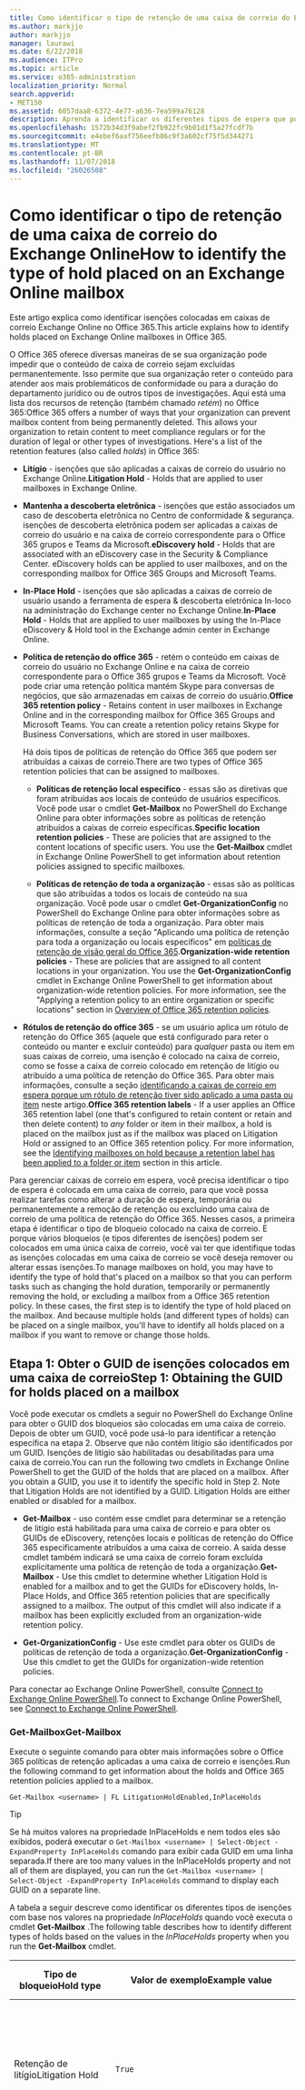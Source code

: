 ```yaml
---
title: Como identificar o tipo de retenção de uma caixa de correio do Exchange Online
ms.author: markjjo
author: markjjo
manager: laurawi
ms.date: 6/22/2018
ms.audience: ITPro
ms.topic: article
ms.service: o365-administration
localization_priority: Normal
search.appverid:
- MET150
ms.assetid: 6057daa8-6372-4e77-a636-7ea599a76128
description: Aprenda a identificar os diferentes tipos de espera que pode ser colocado em uma caixa de correio do Office 365. Esses tipos de isenções incluem litígio, isenções de descoberta eletrônica e políticas de retenção do Office 365. Você também pode determinar se um usuário uma política de retenção de toda a organização foram excluído
ms.openlocfilehash: 1572b34d3f9abef2fb922fc9b01d1f5a27fcdf7b
ms.sourcegitcommit: e4ebef6aaf756eefb86c9f3a602cf75f5d344271
ms.translationtype: MT
ms.contentlocale: pt-BR
ms.lasthandoff: 11/07/2018
ms.locfileid: "26026508"
---
```

# <a name="how-to-identify-the-type-of-hold-placed-on-an-exchange-online-mailbox"></a><span data-ttu-id="6c141-105">Como identificar o tipo de retenção de uma caixa de correio do Exchange Online</span><span class="sxs-lookup"><span data-stu-id="6c141-105">How to identify the type of hold placed on an Exchange Online mailbox</span></span>

<span data-ttu-id="6c141-106">Este artigo explica como identificar isenções colocadas em caixas de correio Exchange Online no Office 365.</span><span class="sxs-lookup"><span data-stu-id="6c141-106">This article explains how to identify holds placed on Exchange Online mailboxes in Office 365.</span></span>

<span data-ttu-id="6c141-p102">O Office 365 oferece diversas maneiras de se sua organização pode impedir que o conteúdo de caixa de correio sejam excluídas permanentemente. Isso permite que sua organização reter o conteúdo para atender aos mais problemáticos de conformidade ou para a duração do departamento jurídico ou de outros tipos de investigações. Aqui está uma lista dos recursos de retenção (também chamado *retém*) no Office 365:</span><span class="sxs-lookup"><span data-stu-id="6c141-p102">Office 365 offers a number of ways that your organization can prevent mailbox content from being permanently deleted. This allows your organization to retain content to meet compliance regulars or for the duration of legal or other types of investigations. Here's a list of the retention features (also called *holds*) in Office 365:</span></span>

- <span data-ttu-id="6c141-110">**Litígio** - isenções que são aplicadas a caixas de correio do usuário no Exchange Online.</span><span class="sxs-lookup"><span data-stu-id="6c141-110">**Litigation Hold** - Holds that are applied to user mailboxes in Exchange Online.</span></span>

- <span data-ttu-id="6c141-p103">**Mantenha a descoberta eletrônica** - isenções que estão associados um caso de descoberta eletrônica no Centro de conformidade & segurança. isenções de descoberta eletrônica podem ser aplicadas a caixas de correio do usuário e na caixa de correio correspondente para o Office 365 grupos e Teams da Microsoft.</span><span class="sxs-lookup"><span data-stu-id="6c141-p103">**eDiscovery hold** - Holds that are associated with an eDiscovery case in the Security & Compliance Center. eDiscovery holds can be applied to user mailboxes, and on the corresponding mailbox for Office 365 Groups and Microsoft Teams.</span></span>

- <span data-ttu-id="6c141-113">**In-Place Hold** - isenções que são aplicadas a caixas de correio de usuário usando a ferramenta de espera & descoberta eletrônica In-loco na administração do Exchange center no Exchange Online.</span><span class="sxs-lookup"><span data-stu-id="6c141-113">**In-Place Hold** - Holds that are applied to user mailboxes by using the In-Place eDiscovery & Hold tool in the Exchange admin center in Exchange Online.</span></span>

- <span data-ttu-id="6c141-p104">**Política de retenção do office 365** - retém o conteúdo em caixas de correio do usuário no Exchange Online e na caixa de correio correspondente para o Office 365 grupos e Teams da Microsoft. Você pode criar uma retenção política mantém Skype para conversas de negócios, que são armazenadas em caixas de correio do usuário.</span><span class="sxs-lookup"><span data-stu-id="6c141-p104">**Office 365 retention policy** - Retains content in user mailboxes in Exchange Online and in the corresponding mailbox for Office 365 Groups and Microsoft Teams. You can create a retention policy retains Skype for Business Conversations, which are stored in user mailboxes.</span></span>

  <span data-ttu-id="6c141-116">Há dois tipos de políticas de retenção do Office 365 que podem ser atribuídas a caixas de correio.</span><span class="sxs-lookup"><span data-stu-id="6c141-116">There are two types of Office 365 retention policies that can be assigned to mailboxes.</span></span>

    - <span data-ttu-id="6c141-p105">**Políticas de retenção local específico** - essas são as diretivas que foram atribuídas aos locais de conteúdo de usuários específicos. Você pode usar o cmdlet **Get-Mailbox** no PowerShell do Exchange Online para obter informações sobre as políticas de retenção atribuídos a caixas de correio específicas.</span><span class="sxs-lookup"><span data-stu-id="6c141-p105">**Specific location retention policies** - These are policies that are assigned to the content locations of specific users. You use the **Get-Mailbox** cmdlet in Exchange Online PowerShell to get information about retention policies assigned to specific mailboxes.</span></span>

    - <span data-ttu-id="6c141-p106">**Políticas de retenção de toda a organização** - essas são as políticas que são atribuídas a todos os locais de conteúdo na sua organização. Você pode usar o cmdlet **Get-OrganizationConfig** no PowerShell do Exchange Online para obter informações sobre as políticas de retenção de toda a organização. Para obter mais informações, consulte a seção "Aplicando uma política de retenção para toda a organização ou locais específicos" em [políticas de retenção de visão geral do Office 365](retention-policies.md#applying-a-retention-policy-to-an-entire-organization-or-specific-locations).</span><span class="sxs-lookup"><span data-stu-id="6c141-p106">**Organization-wide retention policies** - These are policies that are assigned to all content locations in your organization. You use the **Get-OrganizationConfig** cmdlet in Exchange Online PowerShell to get information about organization-wide retention policies. For more information, see the "Applying a retention policy to an entire organization or specific locations" section in [Overview of Office 365 retention policies](retention-policies.md#applying-a-retention-policy-to-an-entire-organization-or-specific-locations).</span></span>

- <span data-ttu-id="6c141-p107">**Rótulos de retenção do office 365** - se um usuário aplica um rótulo de retenção do Office 365 (aquele que está configurado para reter o conteúdo ou manter e excluir conteúdo) para *qualquer* pasta ou item em suas caixas de correio, uma isenção é colocado na caixa de correio, como se fosse a caixa de correio colocado em retenção de litígio ou atribuído a uma política de retenção do Office 365. Para obter mais informações, consulte a seção [identificando a caixas de correio em espera porque um rótulo de retenção tiver sido aplicado a uma pasta ou item](#identifying-mailboxes-on-hold-because-a-label-has-been-applied-to-a-folder-or-item) neste artigo.</span><span class="sxs-lookup"><span data-stu-id="6c141-p107">**Office 365 retention labels** - If a user applies an Office 365 retention label (one that's configured to retain content or retain and then delete content) to *any* folder or item in their mailbox, a hold is placed on the mailbox just as if the mailbox was placed on Litigation Hold or assigned to an Office 365 retention policy. For more information, see the [Identifying mailboxes on hold because a retention label has been applied to a folder or item](#identifying-mailboxes-on-hold-because-a-label-has-been-applied-to-a-folder-or-item) section in this article.</span></span>

<span data-ttu-id="6c141-p108">Para gerenciar caixas de correio em espera, você precisa identificar o tipo de espera é colocada em uma caixa de correio, para que você possa realizar tarefas como alterar a duração de espera, temporária ou permanentemente a remoção de retenção ou excluindo uma caixa de correio de uma política de retenção do Office 365. Nesses casos, a primeira etapa é identificar o tipo de bloqueio colocado na caixa de correio. E porque vários bloqueios (e tipos diferentes de isenções) podem ser colocados em uma única caixa de correio, você vai ter que identifique todas as isenções colocadas em uma caixa de correio se você deseja remover ou alterar essas isenções.</span><span class="sxs-lookup"><span data-stu-id="6c141-p108">To manage mailboxes on hold, you may have to identify the type of hold that's placed on a mailbox so that you can perform tasks such as changing the hold duration, temporarily or permanently removing the hold, or excluding a mailbox from a Office 365 retention policy. In these cases, the first step is to identify the type of hold placed on the mailbox. And because multiple holds (and different types of holds) can be placed on a single mailbox, you'll have to identify all holds placed on a mailbox if you want to remove or change those holds.</span></span>

## <a name="step-1-obtaining-the-guid-for-holds-placed-on-a-mailbox"></a><span data-ttu-id="6c141-127">Etapa 1: Obter o GUID de isenções colocados em uma caixa de correio</span><span class="sxs-lookup"><span data-stu-id="6c141-127">Step 1: Obtaining the GUID for holds placed on a mailbox</span></span>

<span data-ttu-id="6c141-p109">Você pode executar os cmdlets a seguir no PowerShell do Exchange Online para obter o GUID dos bloqueios são colocadas em uma caixa de correio. Depois de obter um GUID, você pode usá-lo para identificar a retenção específica na etapa 2. Observe que não contém litígio são identificados por um GUID. Isenções de litígio são habilitadas ou desabilitadas para uma caixa de correio.</span><span class="sxs-lookup"><span data-stu-id="6c141-p109">You can run the following two cmdlets in Exchange Online PowerShell to get the GUID of the holds that are placed on a mailbox. After you obtain a GUID, you use it to identify the specific hold in Step 2. Note that Litigation Holds are not identified by a GUID. Litigation Holds are either enabled or disabled for a mailbox.</span></span>

- <span data-ttu-id="6c141-p110">**Get-Mailbox** - uso contém esse cmdlet para determinar se a retenção de litígio está habilitada para uma caixa de correio e para obter os GUIDs de eDiscovery, retenções locais e políticas de retenção do Office 365 especificamente atribuídos a uma caixa de correio. A saída desse cmdlet também indicará se uma caixa de correio foram excluída explicitamente uma política de retenção de toda a organização.</span><span class="sxs-lookup"><span data-stu-id="6c141-p110">**Get-Mailbox** - Use this cmdlet to determine whether Litigation Hold is enabled for a mailbox and to get the GUIDs for eDiscovery holds, In-Place Holds, and Office 365 retention policies that are specifically assigned to a mailbox. The output of this cmdlet will also indicate if a mailbox has been explicitly excluded from an organization-wide retention policy.</span></span>

- <span data-ttu-id="6c141-134">**Get-OrganizationConfig** - Use este cmdlet para obter os GUIDs de políticas de retenção de toda a organização.</span><span class="sxs-lookup"><span data-stu-id="6c141-134">**Get-OrganizationConfig** - Use this cmdlet to get the GUIDs for organization-wide retention policies.</span></span>

<span data-ttu-id="6c141-135">Para conectar ao Exchange Online PowerShell, consulte [Connect to Exchange Online PowerShell](https://docs.microsoft.com/powershell/exchange/exchange-online/connect-to-exchange-online-powershell/connect-to-exchange-online-powershell?view=exchange-ps).</span><span class="sxs-lookup"><span data-stu-id="6c141-135">To connect to Exchange Online PowerShell, see [Connect to Exchange Online PowerShell](https://docs.microsoft.com/powershell/exchange/exchange-online/connect-to-exchange-online-powershell/connect-to-exchange-online-powershell?view=exchange-ps).</span></span>

### <a name="get-mailbox"></a><span data-ttu-id="6c141-136">Get-Mailbox</span><span class="sxs-lookup"><span data-stu-id="6c141-136">Get-Mailbox</span></span>

<span data-ttu-id="6c141-137">Execute o seguinte comando para obter mais informações sobre o Office 365 políticas de retenção aplicadas a uma caixa de correio e isenções.</span><span class="sxs-lookup"><span data-stu-id="6c141-137">Run the following command to get information about the holds and Office 365 retention policies applied to a mailbox.</span></span>

```
Get-Mailbox <username> | FL LitigationHoldEnabled,InPlaceHolds
```

> [!TIP]
> <span data-ttu-id="6c141-138">Se há muitos valores na propriedade InPlaceHolds e nem todos eles são exibidos, poderá executar o `Get-Mailbox <username> | Select-Object -ExpandProperty InPlaceHolds` comando para exibir cada GUID em uma linha separada.</span><span class="sxs-lookup"><span data-stu-id="6c141-138">If there are too many values in the InPlaceHolds property and not all of them are displayed, you can run the `Get-Mailbox <username> | Select-Object -ExpandProperty InPlaceHolds` command to display each GUID on a separate line.</span></span>

<span data-ttu-id="6c141-139">A tabela a seguir descreve como identificar os diferentes tipos de isenções com base nos valores na propriedade *InPlaceHolds* quando você executa o cmdlet **Get-Mailbox** .</span><span class="sxs-lookup"><span data-stu-id="6c141-139">The following table describes how to identify different types of holds based on the values in the *InPlaceHolds* property when you run the **Get-Mailbox** cmdlet.</span></span>


|<span data-ttu-id="6c141-140">Tipo de bloqueio</span><span class="sxs-lookup"><span data-stu-id="6c141-140">Hold type</span></span>  |<span data-ttu-id="6c141-141">Valor de exemplo</span><span class="sxs-lookup"><span data-stu-id="6c141-141">Example value</span></span>  |<span data-ttu-id="6c141-142">Como identificar a suspensão</span><span class="sxs-lookup"><span data-stu-id="6c141-142">How to identify the hold</span></span>  |
|---------|---------|---------|
|<span data-ttu-id="6c141-143">Retenção de litígio</span><span class="sxs-lookup"><span data-stu-id="6c141-143">Litigation Hold</span></span>     |    `True`     |     <span data-ttu-id="6c141-144">Litígio está habilitado para uma caixa de correio se a propriedade *LitigationHoldEnabled* estiver definida como `True`.</span><span class="sxs-lookup"><span data-stu-id="6c141-144">Litigation Hold is enabled for a mailbox if the *LitigationHoldEnabled* property is set to `True`.</span></span>    |
|<span data-ttu-id="6c141-145">retenção de descoberta eletrônica</span><span class="sxs-lookup"><span data-stu-id="6c141-145">eDiscovery hold</span></span>     |  `UniH7d895d48-7e23-4a8d-8346-533c3beac15d`       |   <span data-ttu-id="6c141-p111">A *propriedade InPlaceHolds* contém o GUID do qualquer espera associado a um caso de descoberta eletrônica no Centro de conformidade & segurança. Você pode dizer que isso é uma espera de descoberta eletrônica, porque o GUID começa com a `UniH` prefixo (que indica um bloqueio unificado).</span><span class="sxs-lookup"><span data-stu-id="6c141-p111">The *InPlaceHolds property* contains the GUID of any hold associated with an eDiscovery case in the Security & Compliance Center. You can tell this is an eDiscovery hold because the GUID starts with the `UniH` prefix (which denotes a Unified Hold).</span></span>      |
|<span data-ttu-id="6c141-148">Bloqueio In-loco</span><span class="sxs-lookup"><span data-stu-id="6c141-148">In-Place Hold</span></span>     |     `c0ba3ce811b6432a8751430937152491` <br/> <span data-ttu-id="6c141-149">ou</span><span class="sxs-lookup"><span data-stu-id="6c141-149">or</span></span> <br/> `cld9c0a984ca74b457fbe4504bf7d3e00de`  |     <span data-ttu-id="6c141-p112">A propriedade *InPlaceHolds* contém o GUID do In-Place Hold é colocado na caixa de correio. Você pode dizer que isso é um bloqueio In-loco, porque o GUID ou não começa com um prefixo ou ele começa com a `cld` prefixo.</span><span class="sxs-lookup"><span data-stu-id="6c141-p112">The *InPlaceHolds* property contains the GUID of the In-Place Hold that's placed on the mailbox. You can tell this is an In-Place Hold because the GUID either doesn't start with a prefix or it starts with the `cld` prefix.</span></span>     |
|<span data-ttu-id="6c141-152">Política de retenção de Office 365 especificamente aplicada à caixa de correio</span><span class="sxs-lookup"><span data-stu-id="6c141-152">Office 365 retention policy specifically applied to the mailbox</span></span>     |    `mbxcdbbb86ce60342489bff371876e7f224:1` <br/> <span data-ttu-id="6c141-153">ou</span><span class="sxs-lookup"><span data-stu-id="6c141-153">or</span></span> <br/> `skp127d7cf1076947929bf136b7a2a8c36f:3`     |     <span data-ttu-id="6c141-p113">A propriedade InPlaceHolds contém os GUIDs de qualquer política de retenção local específico que é aplicado à caixa de correio. Você pode identificar as políticas de retenção porque o GUID começa com a `mbx` ou o `skp` prefixo. O `skp` prefixo indica se a política de retenção é aplicada para Skype para conversas de negócios na caixa de correio do usuário.</span><span class="sxs-lookup"><span data-stu-id="6c141-p113">The InPlaceHolds property contains GUIDs of any specific location retention policy that's applied to the mailbox. You can identify retention policies because the GUID starts with the `mbx` or the `skp` prefix. The `skp` prefix indicates that the retention policy is applied to Skype for Business conversations in the user's mailbox.</span></span>    |
|<span data-ttu-id="6c141-157">Excluídos de uma política de retenção do Office 365 de toda a organização</span><span class="sxs-lookup"><span data-stu-id="6c141-157">Excluded from an organization-wide Office 365 retention policy</span></span>     |   `-mbxe9b52bf7ab3b46a286308ecb29624696`      |     <span data-ttu-id="6c141-158">Se uma caixa de correio é excluída de uma política de retenção do Office 365 de toda a organização, o GUID para a política de retenção a caixa de correio é excluída da é exibido na propriedade InPlaceHolds e é identificado pelo `-mbx` prefixo.</span><span class="sxs-lookup"><span data-stu-id="6c141-158">If a mailbox is excluded from an organization-wide Office 365 retention policy, the GUID for the retention policy the mailbox is excluded from is displayed in the InPlaceHolds property and is identified by the `-mbx` prefix.</span></span>    |

### <a name="get-organizationconfig"></a><span data-ttu-id="6c141-159">Get-OrganizationConfig</span><span class="sxs-lookup"><span data-stu-id="6c141-159">Get-OrganizationConfig</span></span>
<span data-ttu-id="6c141-p114">Se a propriedade *InPlaceHolds* estiver vazia, quando você executar o cmdlet **Get-Mailbox** , ainda pode haver um ou mais toda a organização Office 365 políticas de retenção aplicadas à caixa de correio. Execute o seguinte comando no Exchange Online PowerShell para obter uma lista de GUIDs de políticas de retenção do Office 365 de toda a organização.</span><span class="sxs-lookup"><span data-stu-id="6c141-p114">If the *InPlaceHolds* property is empty when you run the **Get-Mailbox** cmdlet, there still may be one or more organization-wide Office 365 retention policies applied to the mailbox. Run the following command in Exchange Online PowerShell to get a list of GUIDs for organization-wide Office 365 retention policies.</span></span>

```
Get-OrganizationConfig | FL InPlaceHolds
```

> [!TIP]
> <span data-ttu-id="6c141-162">Se há muitos valores na propriedade InPlaceHolds e nem todos eles são exibidos, poderá executar o `Get-OrganizationConfig | Select-Object -ExpandProperty InPlaceHolds` comando para exibir cada GUID em uma linha separada.</span><span class="sxs-lookup"><span data-stu-id="6c141-162">If there are too many values in the InPlaceHolds property and not all of them are displayed, you can run the `Get-OrganizationConfig | Select-Object -ExpandProperty InPlaceHolds` command to display each GUID on a separate line.</span></span>

<span data-ttu-id="6c141-163">A tabela a seguir descreve os diferentes tipos de armazenamentos de toda a organização e como identificar cada tipo com base nos GUIDs contidos na propriedade *InPlaceHolds* quando você executa o cmdlet **Get-OrganizationConfig** .</span><span class="sxs-lookup"><span data-stu-id="6c141-163">The following table describes the different types of organization-wide holds and how to identify each type based on the GUIDs contained in *InPlaceHolds* property when you run the **Get-OrganizationConfig** cmdlet.</span></span>


|<span data-ttu-id="6c141-164">Tipo de bloqueio</span><span class="sxs-lookup"><span data-stu-id="6c141-164">Hold type</span></span>  |<span data-ttu-id="6c141-165">Valor de exemplo</span><span class="sxs-lookup"><span data-stu-id="6c141-165">Example value</span></span>  |<span data-ttu-id="6c141-166">Descrição</span><span class="sxs-lookup"><span data-stu-id="6c141-166">Description</span></span>  |
|---------|---------|---------|
|<span data-ttu-id="6c141-167">As diretivas do Office 365 de retenção aplicada a caixas de correio do Exchange, pastas públicas do Exchange e equipes chats</span><span class="sxs-lookup"><span data-stu-id="6c141-167">Office 365 retention policies applied to Exchange mailboxes, Exchange public folders, and Teams chats</span></span>    |      `mbx7cfb30345d454ac0a989ab3041051209:2`   |   <span data-ttu-id="6c141-p115">Políticas de retenção de toda a organização aplicadas a caixas de correio do Exchange, pastas públicas do Exchange, e chats 1xN no Microsoft Teams são identificados por GUIDs que começam com a `mbx` prefixo. Observe que 1xN chats são armazenadas na caixa de correio dos participantes individuais de bate-papo.</span><span class="sxs-lookup"><span data-stu-id="6c141-p115">Organization-wide retention policies applied to Exchange mailboxes, Exchange public folders, and 1xN chats in Microsoft Teams are identified by GUIDs that start with the `mbx` prefix. Note that 1xN chats are stored in the mailbox of the individual chat participants.</span></span>      |
|<span data-ttu-id="6c141-170">Diretiva do Office 365 retenção aplicada às mensagens de canal de equipes e grupos do Office 365</span><span class="sxs-lookup"><span data-stu-id="6c141-170">Office 365 retention policy applied to Office 365 Groups and Teams channel messages</span></span>     |   `grp1a0a132ee8944501a4bb6a452ec31171:3`      |    <span data-ttu-id="6c141-p116">Políticas de retenção de toda a organização aplicadas aos grupos do Office 365 e mensagens de canal no Microsoft Teams são identificadas por GUIDs que começam com a `grp` prefixo. Observe que as mensagens de canal são armazenadas na caixa de correio grupo que está associada um Team Microsoft.</span><span class="sxs-lookup"><span data-stu-id="6c141-p116">Organization-wide retention policies applied to Office 365 groups and channel messages in Microsoft Teams are identified by GUIDs that start with the `grp` prefix. Note that channel messages are stored in the group mailbox that is associated with a Microsoft Team.</span></span>     |

<span data-ttu-id="6c141-173">Mais informações sobre diretivas de retenção aplicadas a Teams da Microsoft, consulte a seção "Local do equipes" [Visão geral das políticas de retenção](retention-policies.md#applying-a-retention-policy-to-an-entire-organization-or-specific-locations).</span><span class="sxs-lookup"><span data-stu-id="6c141-173">For more information retention policies applied to Microsoft Teams, see the "Teams location" section [Overview of retention policies](retention-policies.md#applying-a-retention-policy-to-an-entire-organization-or-specific-locations).</span></span>

### <a name="understanding-the-format-of-the-inplaceholds-value-for-retention-policies"></a><span data-ttu-id="6c141-174">Entendendo o formato do valor InPlaceHolds diretivas de retenção</span><span class="sxs-lookup"><span data-stu-id="6c141-174">Understanding the format of the InPlaceHolds value for retention policies</span></span>

<span data-ttu-id="6c141-p117">Além do prefixo (mbx, skp ou grp) que identifica um item na propriedade InPlaceHolds como uma política de retenção do Office 365, o valor também contém um sufixo que identifica o tipo de ação de retenção que está configurado para a política. Por exemplo, o sufixo de ação é realçado em negrito nos exemplos a seguir:</span><span class="sxs-lookup"><span data-stu-id="6c141-p117">In addition to the prefix (mbx, skp, or grp) that identifies an item in the InPlaceHolds property as an Office 365 retention policy, the value also contains a suffix that identifies the type of retention action that's configured for the policy. For example, the action suffix is highlighted in bold type in the following examples:</span></span>

   <span data-ttu-id="6c141-177">`skp127d7cf1076947929bf136b7a2a8c36f`**: 1**</span><span class="sxs-lookup"><span data-stu-id="6c141-177">`skp127d7cf1076947929bf136b7a2a8c36f`**:1**</span></span>

   <span data-ttu-id="6c141-178">`mbx7cfb30345d454ac0a989ab3041051209`**: 2**</span><span class="sxs-lookup"><span data-stu-id="6c141-178">`mbx7cfb30345d454ac0a989ab3041051209`**:2**</span></span>

   <span data-ttu-id="6c141-179">`grp1a0a132ee8944501a4bb6a452ec31171`**: 3**</span><span class="sxs-lookup"><span data-stu-id="6c141-179">`grp1a0a132ee8944501a4bb6a452ec31171`**:3**</span></span>

<span data-ttu-id="6c141-180">A tabela a seguir define as três ações de retenção possíveis:</span><span class="sxs-lookup"><span data-stu-id="6c141-180">The following table defines the three possible retention actions:</span></span>

|<span data-ttu-id="6c141-181">Valor</span><span class="sxs-lookup"><span data-stu-id="6c141-181">Value</span></span>  |<span data-ttu-id="6c141-182">Descrição</span><span class="sxs-lookup"><span data-stu-id="6c141-182">Description</span></span>  |
|---------|---------|
|<span data-ttu-id="6c141-183">**1**</span><span class="sxs-lookup"><span data-stu-id="6c141-183">**1**</span></span>     | <span data-ttu-id="6c141-184">Indica que a política de retenção está configurada para excluir itens; a política não reter itens.</span><span class="sxs-lookup"><span data-stu-id="6c141-184">Indicates the retention policy is configured to delete items; the policy doesn't retain items.</span></span>        |
|<span data-ttu-id="6c141-185">**2**</span><span class="sxs-lookup"><span data-stu-id="6c141-185">**2**</span></span>    |    <span data-ttu-id="6c141-186">Indica que a política de retenção é configurada para reter itens; a política não excluir itens depois que o período de retenção expira.</span><span class="sxs-lookup"><span data-stu-id="6c141-186">Indicates the retention policy is configured to hold items; the policy doesn't delete items after the retention period expires.</span></span>     |
|<span data-ttu-id="6c141-187">**3**</span><span class="sxs-lookup"><span data-stu-id="6c141-187">**3**</span></span>     |   <span data-ttu-id="6c141-188">Indica que a política de retenção é configurada para reter itens e, em seguida, excluí-los após o período de retenção expira.</span><span class="sxs-lookup"><span data-stu-id="6c141-188">Indicates the retention policy is configured to hold items and then delete them after the retention period expires.</span></span>      |

<span data-ttu-id="6c141-189">Para obter mais informações sobre ações de retenção, consulte a seção "Retenção de conteúdo para um período de tempo específico" em [Visão geral das políticas de retenção](retention-policies.md#retaining-content-for-a-specific-period-of-time).</span><span class="sxs-lookup"><span data-stu-id="6c141-189">For more information about retention actions, see the "Retaining content for a specific period of time" section in [Overview of retention policies](retention-policies.md#retaining-content-for-a-specific-period-of-time).</span></span>
   
## <a name="step-2-using-the-guid-to-identify-the-hold"></a><span data-ttu-id="6c141-190">Etapa 2: Usando o GUID para identificar o bloqueio</span><span class="sxs-lookup"><span data-stu-id="6c141-190">Step 2: Using the GUID to identify the hold</span></span>

<span data-ttu-id="6c141-p118">Depois de obter o GUID de uma isenção que é aplicado a uma caixa de correio, a próxima etapa é usar esse GUID para identificar o bloqueio. As seções a seguir mostram como identificar o nome da isenção (e outras informações) usando a GUID de espera.</span><span class="sxs-lookup"><span data-stu-id="6c141-p118">After you obtain the GUID for a hold that is applied to a mailbox, the next step is to use that GUID to identify the hold. The following sections show how to identify the name of the hold (and other information) by using the hold GUID.</span></span>

### <a name="ediscovery-holds"></a><span data-ttu-id="6c141-193">isenções de descoberta eletrônica</span><span class="sxs-lookup"><span data-stu-id="6c141-193">eDiscovery holds</span></span>

<span data-ttu-id="6c141-p119">Execute os seguintes comandos em segurança & PowerShell do Centro de conformidade para identificar uma espera de descoberta eletrônica que é aplicada à caixa de correio. Usar o GUID (não incluindo o prefixo UniH) para o eDiscovery espera que você identificou na etapa 1. O primeiro comando cria uma variável que contém informações sobre o bloqueio; Essa variável é usada nos outros comandos. O segundo comando exibe o nome do caso de eDiscovery que isenção está associada. O terceiro comando exibe o nome da isenção e uma lista de isenção aplica-se para as caixas de correio.</span><span class="sxs-lookup"><span data-stu-id="6c141-p119">Run the following commands in Security & Compliance Center PowerShell to identify an eDiscovery hold that's applied to the mailbox. Use the GUID (not including the UniH prefix) for the eDiscovery hold that you identified in Step 1. The first command creates a variable that contains information about the hold; this variable is used in the other commands. The second command displays the name of the eDiscovery case the hold is associated with. The third command displays the name of the hold and a list of the mailboxes the hold applies to.</span></span>

```
$CaseHold = Get-CaseHoldPolicy <hold GUID without prefix>
```

```
Get-ComplianceCase $CaseHold.CaseId | FL Name
```

```
$CaseHold | FL Name,ExchangeLocation
```

<span data-ttu-id="6c141-199">Para conectar a segurança & PowerShell do Centro de conformidade, consulte [Connect to Office 365 Security & PowerShell do Centro de conformidade](https://docs.microsoft.com/powershell/exchange/office-365-scc/connect-to-scc-powershell/connect-to-scc-powershell?view=exchange-ps).</span><span class="sxs-lookup"><span data-stu-id="6c141-199">To connect to Security & Compliance Center PowerShell, see  [Connect to Office 365 Security & Compliance Center PowerShell](https://docs.microsoft.com/powershell/exchange/office-365-scc/connect-to-scc-powershell/connect-to-scc-powershell?view=exchange-ps).</span></span>

### <a name="in-place-holds"></a><span data-ttu-id="6c141-200">Bloqueio In-loco</span><span class="sxs-lookup"><span data-stu-id="6c141-200">In-Place Holds</span></span>

<span data-ttu-id="6c141-p120">Execute o seguinte comando no PowerShell do Exchange Online para identificar o bloqueio In-loco que é aplicado à caixa de correio. Use o GUID para o bloqueio In-loco que você identificou na etapa 1. O comando exibe o nome da isenção e uma lista de isenção aplica-se para as caixas de correio.</span><span class="sxs-lookup"><span data-stu-id="6c141-p120">Run the following command in Exchange Online PowerShell to identify the In-Place Hold that's applied to the mailbox. Use the GUID for the In-Place Hold that you identified in Step 1. The command displays the name of the hold and a list of the mailboxes the hold applies to.</span></span>

```
Get-MailboxSearch -InPlaceHoldIdentity <hold GUID> | FL Name,SourceMailboxes
```
<span data-ttu-id="6c141-204">Observe que, se o GUID para o bloqueio In-loco começará com o `cld` prefix, certifique-se de incluir o prefixo ao executar o comando anterior.</span><span class="sxs-lookup"><span data-stu-id="6c141-204">Note that if the GUID for the In-Place Hold starts with the `cld` prefix, be sure to include the prefix when running the previous command.</span></span>

### <a name="office-365-retention-policies"></a><span data-ttu-id="6c141-205">Políticas de retenção do Office 365</span><span class="sxs-lookup"><span data-stu-id="6c141-205">Office 365 retention policies</span></span>

<span data-ttu-id="6c141-p121">Execute o seguinte comando no PowerShell do Centro de conformidade & segurança à identidade a política de retenção do Office 365 (específica ou de toda a organização local) que é aplicada à caixa de correio. Use o GUID (não incluindo o prefixo mbx, skp ou grp ou o sufixo de ação) que você identificou na etapa 1.</span><span class="sxs-lookup"><span data-stu-id="6c141-p121">Run the following command in Security & Compliance Center PowerShell to identity the Office 365 retention policy (organization-wide or specific location) that's applied to the mailbox. Use the GUID (not including the mbx, skp, or grp prefix or the action suffix) that you identified in Step 1.</span></span>

```
Get-RetentionCompliancePolicy <hold GUID without prefix or suffix> -DistributionDetail  | FL Name,*Location
```

## <a name="identifying-mailboxes-on-hold-because-a-retention-label-has-been-applied-to-a-folder-or-item"></a><span data-ttu-id="6c141-208">Identificação de caixas de correio em espera porque um rótulo de retenção tiver sido aplicado a uma pasta ou item</span><span class="sxs-lookup"><span data-stu-id="6c141-208">Identifying mailboxes on hold because a retention label has been applied to a folder or item</span></span>

<span data-ttu-id="6c141-p122">Sempre que um usuário aplica um rótulo de retenção que está configurado para reter o conteúdo ou manter e excluir conteúdo para qualquer pasta ou um item em suas caixas de correio, a propriedade de caixa de correio de *ComplianceTagHoldApplied* é definida como **True**. Quando isso acontece, a caixa de correio é considerada como estar em espera, como se ele foi colocado em retenção de litígio ou atribuído a uma política de retenção do Office 365. Quando a propriedade *ComplianceTagHoldApplied* é definida como **True**, as seguintes ações podem ocorrer:</span><span class="sxs-lookup"><span data-stu-id="6c141-p122">Whenever a user applies a retention label that's configured to retain content or retain and then delete content to any folder or item in their mailbox, the *ComplianceTagHoldApplied* mailbox property is set to **True**. When this happens, the mailbox is considered to be on hold, just as if it was placed on Litigation Hold or assigned to an Office 365 retention policy. When the *ComplianceTagHoldApplied* property is set to **True**, the following things may occur:</span></span>

- <span data-ttu-id="6c141-212">Se a caixa de correio ou da conta de usuário do Office 365 do usuário for excluída, a caixa de correio torna-se uma [caixa de correio inativa](inactive-mailboxes-in-office-365.md).</span><span class="sxs-lookup"><span data-stu-id="6c141-212">If the mailbox or the user's Office 365 user account is deleted, the mailbox becomes an [inactive mailbox](inactive-mailboxes-in-office-365.md).</span></span>
- <span data-ttu-id="6c141-213">Você não poderá desabilitar a caixa de correio (caixa de correio primária ou a caixa de correio de arquivo morto, se ele estiver habilitado).</span><span class="sxs-lookup"><span data-stu-id="6c141-213">You won't be able to disable the mailbox (either the primary mailbox or the archive mailbox, if it's enabled).</span></span>
- <span data-ttu-id="6c141-p123">Itens na caixa de correio podem ser retidos por mais do que o esperado. Isso ocorre porque a caixa de correio estiver em espera e, portanto, não há itens serão permanentemente excluídos (purgados).</span><span class="sxs-lookup"><span data-stu-id="6c141-p123">Items in the mailbox may be retained longer than expected. This is because the mailbox is on hold and therefore no items will be permanently deleted (purged).</span></span>

<span data-ttu-id="6c141-216">Para exibir o valor da propriedade *ComplianceTagHoldApplied* , execute o seguinte comando no PowerShell do Exchange Online:</span><span class="sxs-lookup"><span data-stu-id="6c141-216">To view the value of the *ComplianceTagHoldApplied* property, run the following command in Exchange Online PowerShell:</span></span>

```
Get-Mailbox <username> |FL ComplianceTagHoldApplied
```

<span data-ttu-id="6c141-217">Para obter mais informações sobre os rótulos de retenção, consulte [Visão geral do Office 365 rótulos de retenção](labels.md).</span><span class="sxs-lookup"><span data-stu-id="6c141-217">For more information about retention labels, see [Overview of Office 365 retention labels](labels.md).</span></span>

## <a name="managing-mailboxes-on-delay-hold"></a><span data-ttu-id="6c141-218">Mantenha a gerenciar caixas de correio em atraso</span><span class="sxs-lookup"><span data-stu-id="6c141-218">Managing mailboxes on delay hold</span></span>

<span data-ttu-id="6c141-p124">Depois de qualquer tipo de espera é removido de uma caixa de correio, o valor da propriedade *DelayHoldApplied* caixa de correio é definido como **True**. Isso ocorre na próxima vez em que processa a caixa de correio e detecta que foi removida uma isenção Assistente de pasta gerenciada. Isso é chamado um *atraso de espera* e significa que a remoção real da isenção foi adiada por 30 dias impedir que os dados sejam excluídas permanentemente (purgados) da caixa de correio. Isso admins uma oportunidade para pesquisar ou recuperar itens de caixa de correio que serão removidos após a suspensão seja removida de fato. Quando uma isenção de atraso é colocada na caixa de correio, a caixa de correio é considerada ainda ser em espera por um período ilimitado, como se a caixa de correio estava em suspensão de litígio. Após 30 dias, a retenção de atraso expira, e o Office 365 automaticamente tentar remover a retenção de atraso (definindo a propriedade *DelayHoldApplied* como **False**) para que a suspensão serão realmente removida. Após a propriedade *DelayHoldApplied* como **False**, os itens que estão marcados para remoção vão ser removidos na próxima vez em que a caixa de correio é processada pelo Assistente de pasta gerenciada.</span><span class="sxs-lookup"><span data-stu-id="6c141-p124">After any type of hold is removed from a mailbox, the value of the *DelayHoldApplied* mailbox property is set to **True**. This occurs the next time the Managed Folder Assistant processes the mailbox and detects that a hold has been removed. This is called a *delay hold* and means that the actual removal of the hold is delayed for 30 days to prevent data from being permanently deleted (purged) from the mailbox. This gives admins an opportunity to search for or recover mailbox items that will be purged after the hold is actually removed. When a delay hold is placed on the mailbox, the mailbox is still considered to be on hold for an unlimited duration, as if the mailbox was on Litigation Hold. After 30 days, the delay hold expires, and Office 365 will automatically attempt to remove the delay hold (by setting the *DelayHoldApplied* property to **False**) so that the hold will be actually removed. After the *DelayHoldApplied* property to **False**, items that are marked for removal will be purged the next time the mailbox is processed by the Managed Folder Assistant.</span></span>

<span data-ttu-id="6c141-226">Para exibir o valor da propriedade *DelayHoldApplied* para uma caixa de correio, execute o seguinte comando no PowerShell do Exchange Online.</span><span class="sxs-lookup"><span data-stu-id="6c141-226">To view the value for the *DelayHoldApplied* property for a mailbox, run the following command in Exchange Online PowerShell.</span></span>

```
Get-Mailbox <username> | FL DelayHoldApplied
```

<span data-ttu-id="6c141-227">Para remover a retenção de atraso antes que ela expire, você pode executar o seguinte comando no PowerShell do Exchange Online:</span><span class="sxs-lookup"><span data-stu-id="6c141-227">To remove the delay hold before it expires, you can run the following command in Exchange Online PowerShell:</span></span> 
 
```
Set-Mailbox <username> -RemoveDelayHoldApplied
```
<span data-ttu-id="6c141-228">Observe que você deve ser atribuído a função de retenção Legal no Exchange Online para usar o parâmetro *RemoveDelayHoldApplied*</span><span class="sxs-lookup"><span data-stu-id="6c141-228">Note that you must be assigned the Legal Hold role in Exchange Online to use the *RemoveDelayHoldApplied* parameter</span></span> 

<span data-ttu-id="6c141-229">Para remover a retenção de atraso em uma caixa de correio inativa, execute o seguinte comando no PowerShell do Exchange Online:</span><span class="sxs-lookup"><span data-stu-id="6c141-229">To remove the delay hold on an inactive mailbox, run the following command in Exchange Online PowerShell:</span></span>

```
Set-Mailbox <DN or Exchange GUID> -InactiveMailbox -RemoveDelayHoldApplied
```

> [!TIP]
> <span data-ttu-id="6c141-p125">A melhor maneira de especificar uma caixa de correio inativa no comando anterior é usar seu valor de nome distinto ou o GUID do Exchange. Usar um desses valores ajuda a evitar a acidentalmente especificando a caixa de correio errada.</span><span class="sxs-lookup"><span data-stu-id="6c141-p125">The best way to specify an inactive mailbox in the previous command is to use its Distinguished Name or Exchange GUID value. Using one of these values helps prevent accidentally specifying the wrong mailbox.</span></span> 

## <a name="next-steps"></a><span data-ttu-id="6c141-232">Próximas etapas</span><span class="sxs-lookup"><span data-stu-id="6c141-232">Next steps</span></span>

<span data-ttu-id="6c141-p126">Depois de identificar os bloqueios que são aplicados a uma caixa de correio, você pode executar tarefas como alterar a duração da retenção, temporariamente ou remover permanentemente a isenção ou, no caso de políticas de retenção do Office 365, excluindo uma caixa de correio inativa da diretiva. Para obter mais informações sobre a realização de tarefas relacionadas ao isenções, consulte um dos seguintes tópicos:</span><span class="sxs-lookup"><span data-stu-id="6c141-p126">After you identify the holds that are applied to a mailbox, you can perform tasks such as changing the duration of the hold, temporarily or permanently removing the hold, or in the case of Office 365 retention policies, excluding an inactive mailbox from the policy. For more information about performing tasks related to holds, see the one of the following topics:</span></span>

- <span data-ttu-id="6c141-p127">Execute o [Set-RetentionCompliancePolicy - AddExchangeLocationException \<caixa de correio do usuário >](https://docs.microsoft.com/powershell/module/exchange/policy-and-compliance-retention/Set-RetentionCompliancePolicy?view=exchange-ps) command no PowerShell do Centro de conformidade & segurança para excluir uma caixa de correio de uma política de retenção do Office 365 de toda a organização. Observe que este comando pode apenas ser usado para as políticas de retenção em que o valor da propriedade *ExchangeLocation* é igual a `All`.</span><span class="sxs-lookup"><span data-stu-id="6c141-p127">Run the [Set-RetentionCompliancePolicy -AddExchangeLocationException \<user mailbox>](https://docs.microsoft.com/powershell/module/exchange/policy-and-compliance-retention/Set-RetentionCompliancePolicy?view=exchange-ps) command in Security & Compliance Center PowerShell to exclude a mailbox from an organization-wide Office 365 retention policy. Note that this command can only be used for retention policies where the value for the *ExchangeLocation* property equals `All`.</span></span>

- <span data-ttu-id="6c141-237">Execute o [Set-Mailbox - ExcludeFromOrgHolds \<mantenha GUID sem o prefixo ou sufixo >](https://docs.microsoft.com/powershell/module/exchange/mailboxes/set-mailbox?view=exchange-ps) command no PowerShell do Exchange Online para excluir uma caixa de correio inativa de uma política de retenção do Office 365 de toda a organização.</span><span class="sxs-lookup"><span data-stu-id="6c141-237">Run the [Set-Mailbox -ExcludeFromOrgHolds \<hold GUID without prefix or suffix>](https://docs.microsoft.com/powershell/module/exchange/mailboxes/set-mailbox?view=exchange-ps) command in Exchange Online PowerShell to exclude an inactive mailbox from an organization-wide Office 365 retention policy.</span></span>

- [<span data-ttu-id="6c141-238">Alterar a duração de espera para uma caixa de correio inativa no Office 365</span><span class="sxs-lookup"><span data-stu-id="6c141-238">Change the hold duration for an inactive mailbox in Office 365</span></span>](change-the-hold-duration-for-an-inactive-mailbox.md)

- [<span data-ttu-id="6c141-239">Excluir uma caixa de correio inativa no Office 365</span><span class="sxs-lookup"><span data-stu-id="6c141-239">Delete an inactive mailbox in Office 365</span></span>](delete-an-inactive-mailbox.md)

- [<span data-ttu-id="6c141-240">Excluir itens na pasta de Itens recuperáveis de caixas de correio baseadas em nuvem em retenção</span><span class="sxs-lookup"><span data-stu-id="6c141-240">Delete items in the Recoverable Items folder of cloud-based mailboxes on hold</span></span>](delete-items-in-the-recoverable-items-folder-of-mailboxes-on-hold.md)
